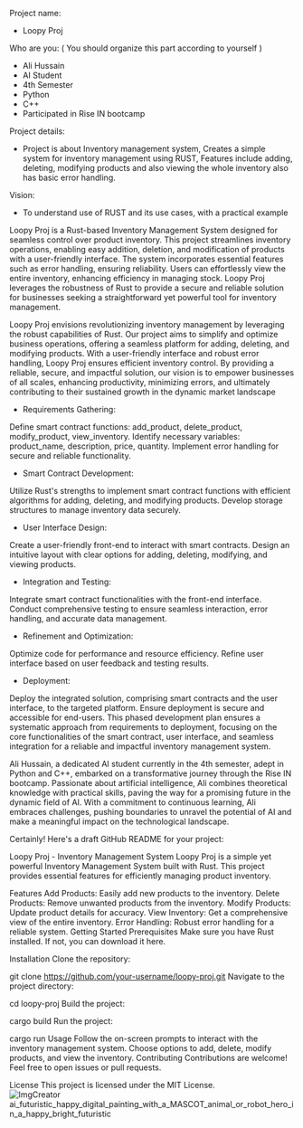 Project name:
- Loopy Proj

Who are you: ( You should organize this part according to yourself )
- Ali Hussain
- AI Student
- 4th Semester
- Python 
- C++
- Participated in Rise IN bootcamp


Project details:
- Project is about Inventory management system, Creates a simple system for inventory management using
  RUST, Features include adding, deleting, modifying products and also viewing the whole inventory
  also has basic error handling.


Vision:
- To understand use of RUST and its use cases, with a practical example



Loopy Proj is a Rust-based Inventory Management System designed for seamless control over product inventory. 
This project streamlines inventory operations, enabling easy addition, deletion, and modification of products with a user-friendly interface. 
The system incorporates essential features such as error handling, ensuring reliability. 
Users can effortlessly view the entire inventory, enhancing efficiency in managing stock. 
Loopy Proj leverages the robustness of Rust to provide a secure and reliable solution for businesses seeking a straightforward yet powerful tool for inventory management.

Loopy Proj envisions revolutionizing inventory management by leveraging the robust capabilities of Rust. Our project aims to simplify and optimize business operations, offering a seamless platform for adding, deleting, and modifying products. With a user-friendly interface and robust error handling, Loopy Proj ensures efficient inventory control. By providing a reliable, secure, and impactful solution, our vision is to empower businesses of all scales, enhancing productivity, minimizing errors, and ultimately contributing to their sustained growth in the dynamic market landscape

- Requirements Gathering:

Define smart contract functions: add_product, delete_product, modify_product, view_inventory.
Identify necessary variables: product_name, description, price, quantity.
Implement error handling for secure and reliable functionality.
- Smart Contract Development:

Utilize Rust's strengths to implement smart contract functions with efficient algorithms for adding, deleting, and modifying products.
Develop storage structures to manage inventory data securely.
- User Interface Design:

Create a user-friendly front-end to interact with smart contracts.
Design an intuitive layout with clear options for adding, deleting, modifying, and viewing products.
- Integration and Testing:

Integrate smart contract functionalities with the front-end interface.
Conduct comprehensive testing to ensure seamless interaction, error handling, and accurate data management.
- Refinement and Optimization:

Optimize code for performance and resource efficiency.
Refine user interface based on user feedback and testing results.
- Deployment:

Deploy the integrated solution, comprising smart contracts and the user interface, to the targeted platform.
Ensure deployment is secure and accessible for end-users.
This phased development plan ensures a systematic approach from requirements to deployment, focusing on the core functionalities of the smart contract, user interface, and seamless integration for a reliable and impactful inventory management system.

Ali Hussain, a dedicated AI student currently in the 4th semester, adept in Python and C++, embarked on a transformative journey through the Rise IN bootcamp. Passionate about artificial intelligence, Ali combines theoretical knowledge with practical skills, paving the way for a promising future in the dynamic field of AI. With a commitment to continuous learning, Ali embraces challenges, pushing boundaries to unravel the potential of AI and make a meaningful impact on the technological landscape.


Certainly! Here's a draft GitHub README for your project:

Loopy Proj - Inventory Management System
Loopy Proj is a simple yet powerful Inventory Management System built with Rust. This project provides essential features for efficiently managing product inventory.

Features
Add Products: Easily add new products to the inventory.
Delete Products: Remove unwanted products from the inventory.
Modify Products: Update product details for accuracy.
View Inventory: Get a comprehensive view of the entire inventory.
Error Handling: Robust error handling for a reliable system.
Getting Started
Prerequisites
Make sure you have Rust installed. If not, you can download it here.

Installation
Clone the repository:


git clone https://github.com/your-username/loopy-proj.git
Navigate to the project directory:



cd loopy-proj
Build the project:


cargo build
Run the project:


cargo run
Usage
Follow the on-screen prompts to interact with the inventory management system.
Choose options to add, delete, modify products, and view the inventory.
Contributing
Contributions are welcome! Feel free to open issues or pull requests.

License
This project is licensed under the MIT License.![ImgCreator ai_futuristic_happy_digital_painting_with_a_MASCOT_animal_or_robot_hero_in_a_happy_bright_futuristic](https://github.com/AlphaJugger11/RUST/assets/157504519/0fe7d751-02b7-4899-bf7f-b61bd4feab8f)








